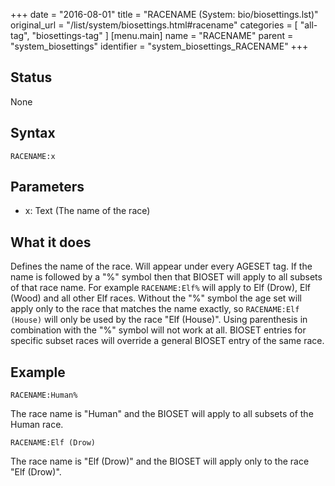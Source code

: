 +++
date = "2016-08-01"
title = "RACENAME (System: bio/biosettings.lst)"
original_url = "/list/system/biosettings.html#racename"
categories = [ "all-tag", "biosettings-tag" ]
[menu.main]
    name = "RACENAME"
    parent = "system_biosettings"
    identifier = "system_biosettings_RACENAME"
+++

## Status

None

## Syntax

`RACENAME:x`

## Parameters

-   x: Text (The name of the race)



What it does
------------

Defines the name of the race. Will appear under every AGESET tag. If the
name is followed by a "%" symbol then that BIOSET will apply to all
subsets of that race name. For example `RACENAME:Elf%` will apply to Elf
(Drow), Elf (Wood) and all other Elf races. Without the "%" symbol the
age set will apply only to the race that matches the name exactly, so
`RACENAME:Elf (House)` will only be used by the race "Elf (House)".
Using parenthesis in combination with the "%" symbol will not work at
all. BIOSET entries for specific subset races will override a general
BIOSET entry of the same race.

Example
-------

`RACENAME:Human%`

The race name is "Human" and the BIOSET will apply to all subsets of the
Human race.

`RACENAME:Elf (Drow)`

The race name is "Elf (Drow)" and the BIOSET will apply only to the race
"Elf (Drow)".

